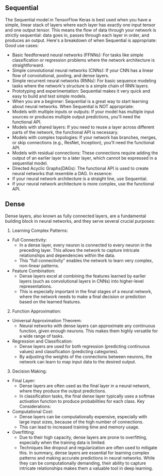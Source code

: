 ## Sequential

The Sequential model in TensorFlow Keras is best used when you have a simple, linear stack of layers where each layer has exactly one input tensor and one output tensor. This means the flow of data through your network is strictly sequential: data goes in, passes through each layer in order, and produces an output.
Here's a breakdown of when Sequential is appropriate:
Good use cases:
 * Basic feedforward neural networks (FFNNs): For tasks like simple classification or regression problems where the network architecture is straightforward.
 * Simple convolutional neural networks (CNNs): If your CNN has a linear flow of convolutional, pooling, and dense layers.
 * Simple recurrent neural networks (RNNs): For basic sequence modeling tasks where the network's structure is a simple chain of RNN layers.
 * Prototyping and experimentation: Sequential makes it very quick and easy to build and test simple models.
 * When you are a beginner: Sequential is a great way to start learning about neural networks.
When Sequential is NOT appropriate:
 * Models with multiple inputs or outputs: If your model has multiple input sources or produces multiple output predictions, you'll need the functional API.
 * Models with shared layers: If you need to reuse a layer across different parts of the network, the functional API is necessary.
 * Models with complex topologies: If your network has branches, merges, or skip connections (e.g., ResNet, Inception), you'll need the functional API.
 * Models with residual connections: These connections require adding the output of an earlier layer to a later layer, which cannot be expressed in a sequential model.
 * Directed Acyclic Graphs(DAGs): The functional API is used to create neural networks that resemble a DAG.
In essence:
 * If your neural network architecture is a straight line, use Sequential.
 * If your neural network architecture is more complex, use the functional API.

## Dense

Dense layers, also known as fully connected layers, are a fundamental building block in neural networks, and they serve several crucial purposes:
1. Learning Complex Patterns:
 * Full Connectivity:
   * In a dense layer, every neuron is connected to every neuron in the preceding layer. This allows the network to capture intricate relationships and dependencies within the data.
   * This "full connectivity" enables the network to learn very complex, non-linear patterns.
 * Feature Combination:
   * Dense layers excel at combining the features learned by earlier layers (such as convolutional layers in CNNs) into higher-level representations.
   * This is especially important in the final stages of a neural network, where the network needs to make a final decision or prediction based on the learned features.
2. Function Approximation:
 * Universal Approximation Theorem:
   * Neural networks with dense layers can approximate any continuous function, given enough neurons. This makes them highly versatile for a wide range of tasks.
 * Regression and Classification:
   * Dense layers are used for both regression (predicting continuous values) and classification (predicting categories).
   * By adjusting the weights of the connections between neurons, the network can learn to map input data to the desired output.
3. Decision Making:
 * Final Layer:
   * Dense layers are often used as the final layer in a neural network, where they produce the output predictions.
   * In classification tasks, the final dense layer typically uses a softmax activation function to produce probabilities for each class.
Key Considerations:
 * Computational Cost:
   * Dense layers can be computationally expensive, especially with large input sizes, because of the high number of connections.
   * This can lead to increased training time and memory usage.
 * Overfitting:
   * Due to their high capacity, dense layers are prone to overfitting, especially when the training data is limited.
   * Techniques like dropout and regularization are often used to mitigate this.
In summary, dense layers are essential for learning complex patterns and making accurate predictions in neural networks. While they can be computationally demanding, their ability to capture intricate relationships makes them a valuable tool in deep learning.
